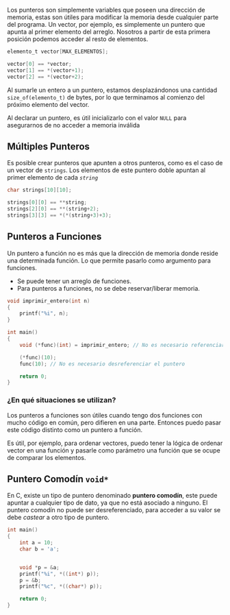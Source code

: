 Los punteros son simplemente variables que poseen una dirección de memoria, estas son útiles para modificar la memoria desde cualquier parte del programa. Un vector, por ejemplo, es simplemente un puntero que apunta al primer elemento del arreglo. Nosotros a partir de esta primera posición podemos acceder al resto de elementos.

```c
elemento_t vector[MAX_ELEMENTOS];

vector[0] == *vector;
vector[1] == *(vector+1);
vector[2] == *(vector+2);
```

Al sumarle un entero a un puntero, estamos desplazándonos una cantidad `size_of(elemento_t)` de bytes, por lo que terminamos al comienzo del próximo elemento del vector.

Al declarar un puntero, es útil inicializarlo con el valor `NULL` para asegurarnos de no acceder a memoria inválida

## Múltiples Punteros

Es posible crear punteros que apunten a otros punteros, como es el caso de un vector de `strings`. Los elementos de este puntero doble apuntan al primer elemento de cada *`string`*

```c
char strings[10][10];

strings[0][0] == **string;
strings[2][0] == **(string+2);
strings[3][3] == *(*(string+3)+3);
```

## Punteros a Funciones

Un puntero a función no es más que la dirección de memoria donde reside una determinada función. Lo que permite pasarlo como argumento para funciones.

- Se puede tener un arreglo de funciones.
- Para punteros a funciones, no se debe reservar/liberar memoria.

```c
void imprimir_entero(int n)
{
	printf("%i", n);
}

int main()
{
	void (*func)(int) = imprimir_entero; // No es necesario referenciar la funcion

	(*func)(10);
	func(10); // No es necesario desreferenciar el puntero

	return 0;
}
```

### ¿En qué situaciones se utilizan?

Los punteros a funciones son útiles cuando tengo dos funciones con mucho código en común, pero difieren en una parte. Entonces puedo pasar este código distinto como un puntero a función.

Es útil, por ejemplo, para ordenar vectores, puedo tener la lógica de ordenar vector en una función y pasarle como parámetro una función que se ocupe de comparar los elementos.

## Puntero Comodín `void*`

En C, existe un tipo de puntero denominado **puntero comodín**, este puede apuntar a cualquier tipo de dato, ya que no está asociado a ninguno. El puntero comodín no puede ser desreferenciado, para acceder a su valor se debe *castear* a otro tipo de puntero.

```c
int main()
{
	int a = 10;
	char b = 'a';


	void *p = &a;
	printf("%i", *((int*) p));
	p = &b;
	printf("%c", *((char*) p));

	return 0;
}
```
